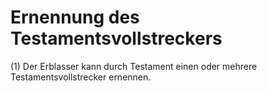 # Ernennung des Testamentsvollstreckers

(1) Der Erblasser kann durch Testament einen oder mehrere Testamentsvollstrecker ernennen.